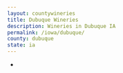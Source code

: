```yaml
---
layout: countywineries
title: Dubuque Wineries
description: Wineries in Dubuque IA
permalink: /iowa/dubuque/
county: dubuque
state: ia
---
```

-
